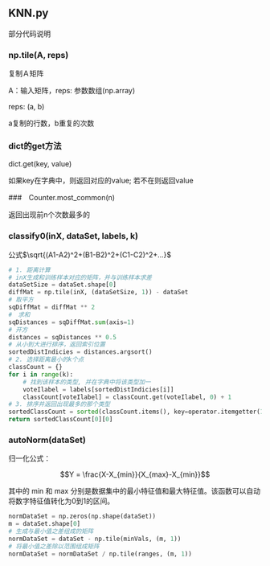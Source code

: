 ## KNN.py

部分代码说明

### np.tile(A, reps)

复制Ａ矩阵

A：输入矩阵，reps: 参数数组(np.array)

reps: (a, b)

a复制的行数，b重复的次数

### dict的get方法

dict.get(key, value)

如果key在字典中，则返回对应的value; 若不在则返回value


###　Counter.most_common(n)

返回出现前n个次数最多的

### classify0(inX, dataSet, labels, k)

公式$\sqrt{(A1-A2)^2+(B1-B2)^2+(C1-C2)^2+...}$

```python
# 1. 距离计算
# inX生成和训练样本对应的矩阵，并与训练样本求差
dataSetSize = dataSet.shape[0]
diffMat = np.tile(inX, (dataSetSize, 1)) - dataSet
# 取平方
sqDiffMat = diffMat ** 2
#　求和
sqDistances = sqDiffMat.sum(axis=1)
# 开方
distances = sqDistances ** 0.5
# 从小到大进行排序，返回索引位置
sortedDistIndicies = distances.argsort()
# 2. 选择距离最小的k个点
classCount = {}
for i in range(k):
    # 找到该样本的类型, 并在字典中将该类型加一
    voteIlabel = labels[sortedDistIndicies[i]]
    classCount[voteIlabel] = classCount.get(voteIlabel, 0) + 1
# 3. 排序并返回出现最多的那个类型
sortedClassCount = sorted(classCount.items(), key=operator.itemgetter(1), reverse=True)
return sortedClassCount[0][0]
```

### autoNorm(dataSet)

归一化公式：

$$Y = \frac{X-X_{min}}{X_{max}-X_{min}}$$

其中的 min 和 max 分别是数据集中的最小特征值和最大特征值。该函数可以自动将数字特征值转化为0到1的区间。
```python
normDataSet = np.zeros(np.shape(dataSet))
m = dataSet.shape[0]
# 生成与最小值之差组成的矩阵
normDataSet = dataSet - np.tile(minVals, (m, 1))
# 将最小值之差除以范围组成矩阵
normDataSet = normDataSet / np.tile(ranges, (m, 1))
```